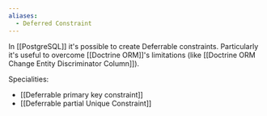 ```yaml
---
aliases:
  - Deferred Constraint
---
```

In [[PostgreSQL]] it's possible to create Deferrable constraints.
Particularly it's useful to overcome [[Doctrine ORM]]'s limitations (like [[Doctrine ORM Change Entity Discriminator Column]]).

Specialities:
- [[Deferrable primary key constraint]]
- [[Deferrable partial Unique Constraint]]
